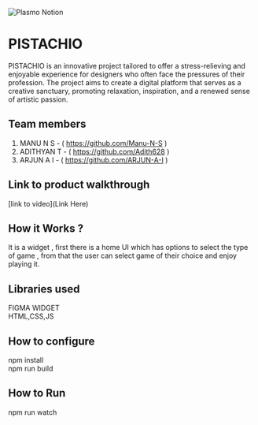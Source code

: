 ![Plasmo Notion](https://github.com/TH-Activities/saturday-hack-night-template/assets/64391274/85d3fbb8-aed6-4751-b051-4539df392f1a)


# PISTACHIO
PISTACHIO is an innovative project tailored to offer a stress-relieving and enjoyable experience for designers who often face the pressures of their profession. The project aims to create a digital platform that serves as a creative sanctuary, promoting relaxation, inspiration, and a renewed sense of artistic passion.
## Team members
1. MANU N S - ( https://github.com/Manu-N-S )
2. ADITHYAN T - ( https://github.com/Adith628 )
3. ARJUN A I - ( https://github.com/ARJUN-A-I )
## Link to product walkthrough 
[link to video](Link Here)
## How it Works ?
It is a widget , first there is a home UI which has options to select the type of game , from that the user can select game of their choice and enjoy playing it.
## Libraries used
FIGMA WIDGET <br>
HTML,CSS,JS
## How to configure
npm install <br>
npm run build
## How to Run
npm run watch
